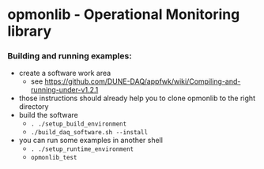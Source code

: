 # opmonlib - Operational Monitoring library

### Building and running examples:

* create a software work area
  * see https://github.com/DUNE-DAQ/appfwk/wiki/Compiling-and-running-under-v1.2.1
* those instructions should already help you to clone opmonlib to the right directory
* build the software
  * `. ./setup_build_environment`
  * `./build_daq_software.sh --install`
* you can run some examples in another shell
  * `. ./setup_runtime_environment`
  * `opmonlib_test`
